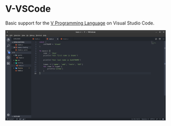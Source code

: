 # V-VSCode
Basic support for the [V Programming Language](https://vlang.io) on Visual Studio Code.

![screenshot](theme.png)
